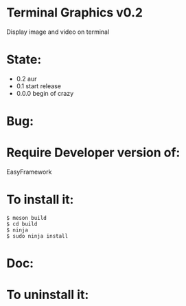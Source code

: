 Terminal Graphics v0.2
========================
Display image and video on terminal<br/>

State:
======
* 0.2 aur
* 0.1   start release
* 0.0.0 begin of crazy

Bug:
====

Require Developer version of:
========
EasyFramework<br/>

To install it:
==============
```
$ meson build
$ cd build
$ ninja
$ sudo ninja install
```

Doc:
================

To uninstall it:
==============

